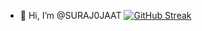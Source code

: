 - 👋 Hi, I’m @SURAJ0JAAT
[![GitHub Streak](https://github-readme-streak-stats.herokuapp.com?user=SURAJ0JAAT&fire=DD2727&currStreakNum=DD2727)](https://git.io/streak-stats)

<!---
[![GitHub Streak](https://github-readme-streak-stats.herokuapp.com?user=SURAJ0JAAT&fire=DD2727&currStreakNum=DD2727)](https://git.io/streak-stats)
--->
